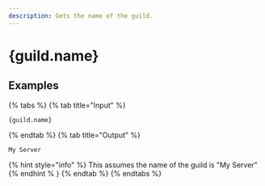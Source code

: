 ```yaml
---
description: Gets the name of the guild.
---
```

# {guild.name}
## Examples
{% tabs %}
{% tab title="Input" %}
```text
{guild.name}
```
{% endtab %}
{% tab title="Output" %}
```text
My Server
```
{% hint style="info" %}
This assumes the name of the guild is "My Server"
{% endhint % }
{% endtab %}
{% endtabs %}